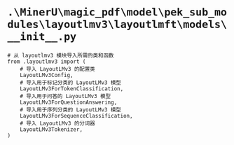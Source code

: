 # `.\MinerU\magic_pdf\model\pek_sub_modules\layoutlmv3\layoutlmft\models\__init__.py`

```
# 从 layoutlmv3 模块导入所需的类和函数
from .layoutlmv3 import (
    # 导入 LayoutLMv3 的配置类
    LayoutLMv3Config,
    # 导入用于标记分类的 LayoutLMv3 模型
    LayoutLMv3ForTokenClassification,
    # 导入用于问答的 LayoutLMv3 模型
    LayoutLMv3ForQuestionAnswering,
    # 导入用于序列分类的 LayoutLMv3 模型
    LayoutLMv3ForSequenceClassification,
    # 导入 LayoutLMv3 的分词器
    LayoutLMv3Tokenizer,
)
```